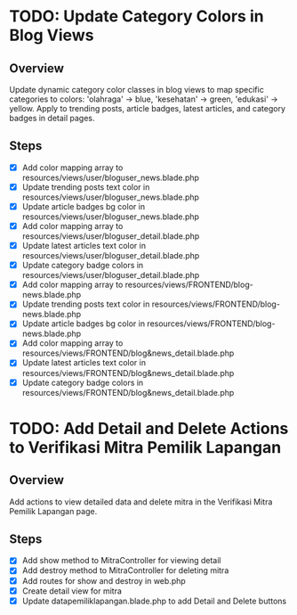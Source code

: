 # TODO: Update Category Colors in Blog Views

## Overview
Update dynamic category color classes in blog views to map specific categories to colors: 'olahraga' -> blue, 'kesehatan' -> green, 'edukasi' -> yellow. Apply to trending posts, article badges, latest articles, and category badges in detail pages.

## Steps
- [x] Add color mapping array to resources/views/user/bloguser_news.blade.php
- [x] Update trending posts text color in resources/views/user/bloguser_news.blade.php
- [x] Update article badges bg color in resources/views/user/bloguser_news.blade.php
- [x] Add color mapping array to resources/views/user/bloguser_detail.blade.php
- [x] Update latest articles text color in resources/views/user/bloguser_detail.blade.php
- [x] Update category badge colors in resources/views/user/bloguser_detail.blade.php
- [x] Add color mapping array to resources/views/FRONTEND/blog-news.blade.php
- [x] Update trending posts text color in resources/views/FRONTEND/blog-news.blade.php
- [x] Update article badges bg color in resources/views/FRONTEND/blog-news.blade.php
- [x] Add color mapping array to resources/views/FRONTEND/blog&news_detail.blade.php
- [x] Update latest articles text color in resources/views/FRONTEND/blog&news_detail.blade.php
- [x] Update category badge colors in resources/views/FRONTEND/blog&news_detail.blade.php

# TODO: Add Detail and Delete Actions to Verifikasi Mitra Pemilik Lapangan

## Overview
Add actions to view detailed data and delete mitra in the Verifikasi Mitra Pemilik Lapangan page.

## Steps
- [x] Add show method to MitraController for viewing detail
- [x] Add destroy method to MitraController for deleting mitra
- [x] Add routes for show and destroy in web.php
- [x] Create detail view for mitra
- [x] Update datapemiliklapangan.blade.php to add Detail and Delete buttons
